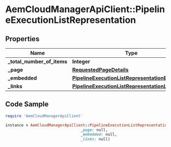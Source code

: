 # AemCloudManagerApiClient::PipelineExecutionListRepresentation

## Properties

Name | Type | Description | Notes
------------ | ------------- | ------------- | -------------
**_total_number_of_items** | **Integer** |  | [optional] 
**_page** | [**RequestedPageDetails**](RequestedPageDetails.md) |  | [optional] 
**_embedded** | [**PipelineExecutionListRepresentationEmbedded**](PipelineExecutionListRepresentationEmbedded.md) |  | [optional] 
**_links** | [**PipelineExecutionListRepresentationLinks**](PipelineExecutionListRepresentationLinks.md) |  | [optional] 

## Code Sample

```ruby
require 'AemCloudManagerApiClient'

instance = AemCloudManagerApiClient::PipelineExecutionListRepresentation.new(_total_number_of_items: null,
                                 _page: null,
                                 _embedded: null,
                                 _links: null)
```


